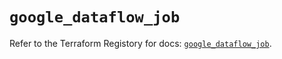 # `google_dataflow_job`

Refer to the Terraform Registory for docs: [`google_dataflow_job`](https://registry.terraform.io/providers/hashicorp/google/5.29.0/docs/resources/dataflow_job).
